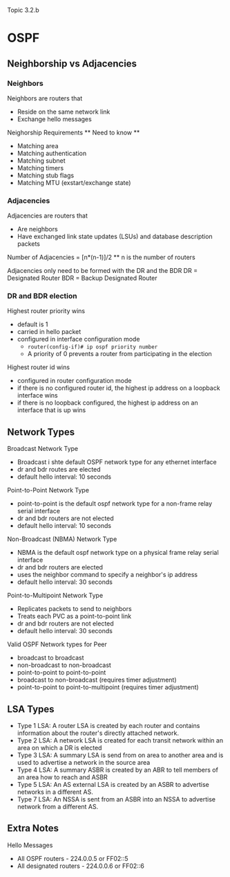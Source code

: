 Topic 3.2.b

# OSPF


## Neighborship vs Adjacencies

### Neighbors
Neighbors are routers that 
- Reside on the same network link
- Exchange hello messages  

Neighorship Requirements ** Need to know **
- Matching area
- Matching authentication
- Matching subnet
- Matching timers
- Matching stub flags
- Matching MTU (exstart/exchange state)


### Adjacencies 
Adjacencies are routers that
- Are neighbors
- Have exchanged link state updates (LSUs) and database description packets

Number of Adjacencies = [n*(n-1)]/2 ** n is the number of routers


Adjacencies only need to be formed with the DR and the BDR
DR = Designated Router
BDR = Backup Designated Router

### DR and BDR election
Highest router priority wins
- default is 1
- carried in hello packet
- configured in interface configuration mode
    - <code>router(config-if)# ip ospf priority number </code>
    - A priority of 0 prevents a router from participating in the election  

Highest router id wins
- configured in router configuration mode
- if there is no configured router id, the highest ip address on a loopback interface wins
- if there is no loopback configured, the highest ip address on an interface that is up wins



## Network Types
Broadcast Network Type
- Broadcast i shte default OSPF network type for any ethernet interface
- dr and bdr routes are elected
- default hello interval: 10 seconds  

Point-to-Point Network Type
- point-to-point is the default ospf network type for a non-frame relay serial interface
- dr and bdr routers are not elected
- default hello interval: 10 seconds  

Non-Broadcast (NBMA) Network Type
- NBMA is the default ospf network type on a physical frame relay serial interface
- dr and bdr routers are elected
- uses the neighbor command to specify a neighbor's ip address
- default hello interval: 30 seconds

Point-to-Multipoint Network Type
- Replicates packets to send to neighbors
- Treats each PVC as a point-to-point link
- dr and bdr routers are not elected
- default hello interval: 30 seconds

Valid OSPF Network types for Peer
- broadcast to broadcast
- non-broadcast to non-broadcast
- point-to-point to point-to-point
- broadcast to non-broadcast (requires timer adjustment)
- point-to-point to point-to-multipoint (requires timer adjustment)

## LSA Types
- Type 1 LSA: A router LSA is created by each router and contains information about the router's directly attached network.
- Type 2 LSA: A network LSA is created for each transit network within an area on which a DR is elected
- Type 3 LSA: A summary LSA is send from on area to another area and is used to advertise a network in the source area
- Type 4 LSA: A summary ASBR is created by an ABR to tell members of an area how to reach and ASBR
- Type 5 LSA: An AS external LSA is created by an ASBR to advertise networks in a different AS.
- Type 7 LSA: An NSSA is sent from an ASBR into an NSSA to advertise network from a different AS.



## Extra Notes
Hello Messages
- All OSPF routers - 224.0.0.5 or FF02::5
- All designated routers - 224.0.0.6 or FF02::6